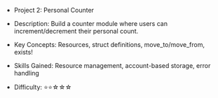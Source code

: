 - Project 2: Personal Counter
- Description: Build a counter module where users can increment/decrement their personal count.

- Key Concepts: Resources, struct definitions, move_to/move_from, exists!
- Skills Gained: Resource management, account-based storage, error handling
- Difficulty: ⭐⭐☆☆☆
